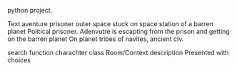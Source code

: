 python project.


Text aventure
prisoner outer space stuck on space station of a barren planet
Political prisoner.  Adenvutre is escapting from the prison and 
getting on the barren planet
On planet tribes of navites, ancient civ.

search function
charachter class
Room/Context description
Presented with choices

